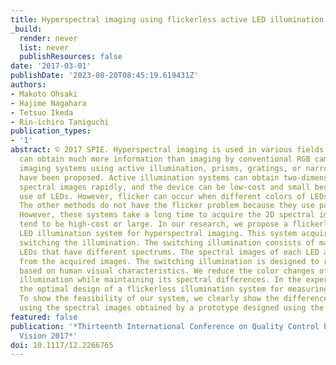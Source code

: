 ```yaml
---
title: Hyperspectral imaging using flickerless active LED illumination
_build:
  render: never
  list: never
  publishResources: false
date: '2017-03-01'
publishDate: '2023-08-20T08:45:19.619431Z'
authors:
- Makoto Ohsaki
- Hajime Nagahara
- Tetsuo Ikeda
- Rin-ichiro Taniguchi
publication_types:
- '1'
abstract: © 2017 SPIE. Hyperspectral imaging is used in various fields because it
  can obtain much more information than imaging by conventional RGB cameras. Hyperspectral
  imaging systems using active illumination, prisms, gratings, or narrowband filters
  have been proposed. Active illumination systems can obtain two-dimensional (2D)
  spectral images rapidly, and the device can be low-cost and small because of the
  use of LEDs. However, flicker can occur when different colors of LEDs are switched.
  The other methods do not have the flicker problem because they use passive imaging.
  However, these systems take a long time to acquire the 2D spectral images, or they
  tend to be high-cost or large. In our research, we propose a flickerless active
  LED illumination system for hyperspectral imaging. This system acquires images while
  switching the illumination. The switching illumination consists of many narrowband
  LEDs that have different spectrums. The spectral images of each LED are reconstructed
  from the acquired images. The switching illumination is designed to reduce the flicker
  based on human visual characteristics. We reduce the color changes of the switching
  illumination while maintaining its spectral differences. In the experiment, we obtain
  the optimal design of a flickerless illumination system for measuring oxygen saturation.
  To show the feasibility of our system, we clearly show the difference in saturation
  using the spectral images obtained by a prototype designed using the proposed method.
featured: false
publication: '*Thirteenth International Conference on Quality Control by Artificial
  Vision 2017*'
doi: 10.1117/12.2266765
---
```


